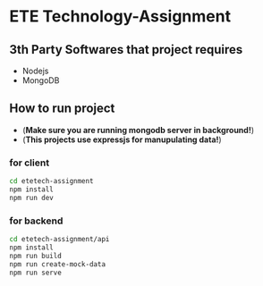 # ETE Technology-Assignment

## 3th Party Softwares that project requires

- Nodejs
- MongoDB

## How to run project

- (**Make sure you are running mongodb server in background!**)
- (**This projects use expressjs for manupulating data!**)

### for client

```bash
cd etetech-assignment
npm install
npm run dev
```

### for backend

```bash
cd etetech-assignment/api
npm install
npm run build
npm run create-mock-data
npm run serve
```
